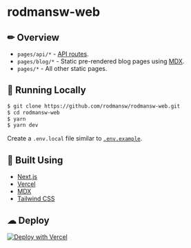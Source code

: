 # rodmansw-web

## ✏ Overview

- `pages/api/*` - [API routes](https://nextjs.org/docs/api-routes/introduction).
- `pages/blog/*` - Static pre-rendered blog pages using [MDX](https://github.com/mdx-js/mdx).
- `pages/*` - All other static pages.

## 🚀 Running Locally

```bash
$ git clone https://github.com/rodmansw/rodmansw-web.git
$ cd rodmansw-web
$ yarn
$ yarn dev
```

Create a `.env.local` file similar to [`.env.example`](https://github.com/rodmansw/rodmansw.com/blob/main/.env.example).

## 📖 Built Using

- [Next.js](https://nextjs.org/)
- [Vercel](https://vercel.com)
- [MDX](https://github.com/mdx-js/mdx)
- [Tailwind CSS](https://tailwindcss.com/)

## ☁ Deploy

[![Deploy with Vercel](https://vercel.com/button)](https://vercel.com/new/git/external?repository-url=https%3A%2F%2Fgithub.com%2Frodmansw%2Frodmansw-web)
